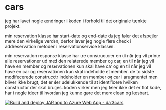 # cars

jeg har lavet nogle ændringer i koden i forhold til det originale tænkte projekt. 

min reservation klasse har start-date og end-date da jeg føler det afspejler mere den virkelige verden, derfor laver jeg nogle flere check i addreservation metoden i reservationservice klassen. 

min reservation response klasse har tre constructorer en til når jeg vil printe alle reservationer ud med den relaterede member og car, en til når jeg vil have en member og reservationen kun skal have car
og en til når jeg vil have en car og reservationen kun skal indeholde et member. de to sidste modifecerede construcotr indeholder en member og car i arugmentet men bliver ikke brugt, det er der udelukkende
til at identificere hvilken constructor der skal bruges. koden virker men jeg føler ikke det er flot kode, har i nogle ideer til hvordan jeg kunne gøre det mere clean og læsbart. 

[![Build and deploy JAR app to Azure Web App - dat3cars](https://github.com/jonathanFS14/cars/actions/workflows/master_dat3cars.yml/badge.svg)](https://github.com/jonathanFS14/cars/actions/workflows/master_dat3cars.yml)
